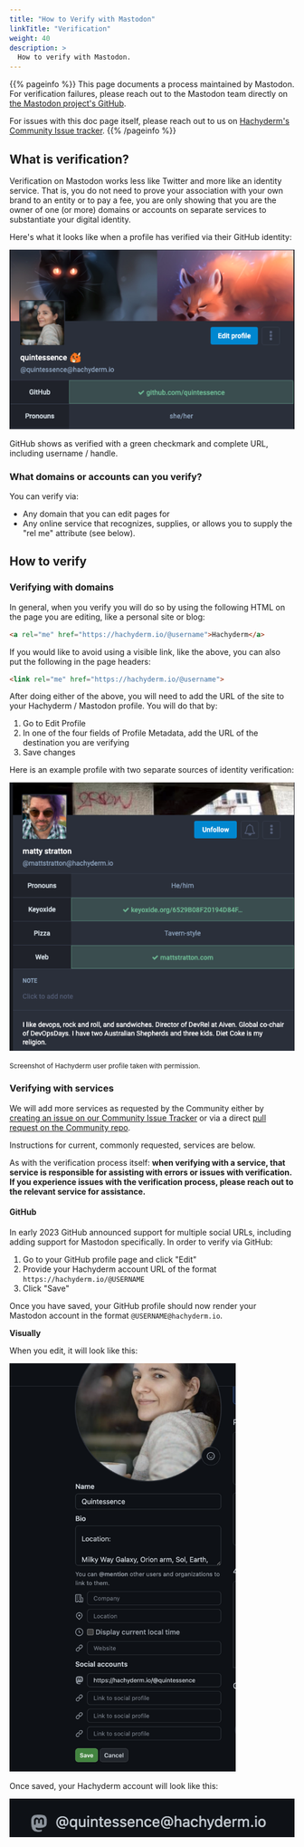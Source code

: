 ```yaml
---
title: "How to Verify with Mastodon"
linkTitle: "Verification"
weight: 40
description: >
  How to verify with Mastodon.
---
```


{{% pageinfo %}}
This page documents a process maintained by Mastodon. For
verification failures, please reach out to the Mastodon team
directly on [the Mastodon project's GitHub](https://github.com/mastodon/mastodon).

For issues with this doc page itself, please reach out to us on
[Hachyderm's Community Issue tracker](https://github.com/hachyderm/community/issues).
{{% /pageinfo %}}

## What is verification?

Verification on Mastodon works less like Twitter and more like an identity
service. That is, you do not need to prove your association with your own
brand to an entity or to pay a fee, you are only showing that you are the owner of one
(or more) domains or accounts on separate services to substantiate your digital
identity.

Here's what it looks like when a profile has verified via their GitHub
identity:

<img src="mastodon-verification-profile-quintessence.png"
     alt="Screenshot of profile for user quintessence, showing avatar, header
          and relevantly the verified GitHub URL field which is highlighted in
          green and has a green checkmark next to the URL." />

GitHub shows as verified with a green checkmark and complete URL,
including username / handle.

### What domains or accounts can you verify?

You can verify via:

* Any domain that you can edit pages for
* Any online service that recognizes, supplies, or allows you to
  supply the "rel me" attribute (see below).

## How to verify

### Verifying with domains

In general, when you verify you will do so by using the following HTML on the
page you are editing, like a personal site or blog:

```html
<a rel="me" href="https://hachyderm.io/@username">Hachyderm</a>
```

If you would like to avoid using a visible link, like the above, you can
also put the following in the page headers:

```html
<link rel="me" href="https://hachyderm.io/@username">
```

After doing either of the above, you will need to add the URL of the site
to your Hachyderm / Mastodon profile. You will do that by:

1. Go to Edit Profile
2. In one of the four fields of Profile Metadata, add the URL of the
   destination you are verifying
3. Save changes

Here is an example profile with two separate sources of identity
verification:

<img src="mastodon-verification-profile-matt-stratton.png"
     alt="Screenshot of profile for user Matty Stratton, used with permission,
          showing two sources of URL verification. One is his own website,
          mattstratton.com and the other is his Keyoxide account. Both are
          highlighted in green with green checkmarks next to the URL to show
          they are verified." />

<small>Screenshot of Hachyderm user profile taken with permission.</small>

### Verifying with services

We will add more services as requested by the Community either by
[creating an issue on our Community Issue Tracker](https://github.com/hachyderm/community/issues) or via a
direct [pull request on the Community repo](https://github.com/hachyderm/community/pulls).

Instructions for current, commonly requested, services are below.

As with the verification process itself: **when verifying with a
service, that service is responsible for assisting with errors or
issues with verification. If you experience issues with the
verification process, please reach out to the relevant service for
assistance.**

#### GitHub

In early 2023 GitHub announced support for multiple social URLs,
including adding support for Mastodon specifically. In order to
verify via GitHub:

1. Go to your GitHub profile page and click "Edit"
1. Provide your Hachyderm account URL of the format `https://hachyderm.io/@USERNAME`
1. Click "Save"

Once you have saved, your GitHub profile should now render your
Mastodon account in the format `@USERNAME@hachyderm.io`.

**Visually**

When you edit, it will look like this:

<img src="mastodon-github-verification-edit-2023-change.png"
     alt="Screenshot of editable fields on Quintessence's GitHub
	 profile. Specifically under social fields the full URL for
	 her Hachyderm account, of the pattern https://hachyderm.io/@USERNAME, is
	 supplied."
	 width="400px"/>

Once saved, your Hachyderm account will look like this:

<img src="mastodon-github-verification-saved-2023-change.png"
     alt="Screenshot of only the rendered Mastodon handle after
	 saving the change, of the format @username@hachyderm.io" />

